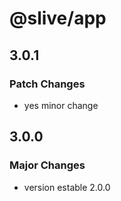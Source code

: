 # @slive/app

## 3.0.1

### Patch Changes

- yes minor change

## 3.0.0

### Major Changes

- version estable 2.0.0
